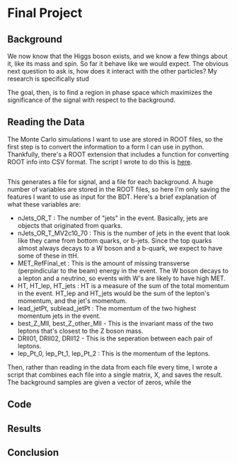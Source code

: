 # Final Project

## Background

We now know that the Higgs boson exists, and we know a few things about it, like its mass and spin. So far it behave like we would expect. The obvious next question to ask is, how does it interact with the other particles? My research is specifically stud

The goal, then, is to find a region in phase space which maximizes the significance of the signal with respect to the background. 

## Reading the Data

The Monte Carlo simulations I want to use are stored in ROOT files, so the first step is to convert the information to a form I can use in python. Thankfully, there's a ROOT extension that includes a function for converting ROOT info into CSV format. The script I wrote to do this is [here](create_csv.py). 

```python

```

This generates a file for signal, and a file for each background. A huge number of variables are stored in the ROOT files, so here I'm only saving the features I want to use as input for the BDT. Here's a brief explanation of what these variables are:

* nJets_OR_T : The number of "jets" in the event. Basically, jets are objects that originated from quarks.
* nJets_OR_T_MV2c10_70 : This is the number of jets in the event that look like they came from bottom quarks, or b-jets. Since the top quarks almost always decays to a W boson and a b-quark, we expect to have some of these in ttH. 
* MET_RefFinal_et : This is the amount of missing transverse (perpindicular to the beam) energy in the event. The W boson decays to a lepton and a neutrino, so events with W's are likely to have high MET.
* HT, HT_lep, HT_jets : HT is a measure of the sum of the total momentum in the event. HT_lep and HT_jets would be the sum of the lepton's momentum, and the jet's momentum.
* lead_jetPt, sublead_jetPt : The momentum of the two highest momentum jets in the event.
* best_Z_Mll, best_Z_other_Mll - This is the invariant mass of the two leptons that's closest to the Z boson mass. 
* DRll01, DRll02, DRll12 - This is the seperation between each pair of leptons.
* lep_Pt_0, lep_Pt_1, lep_Pt_2 : This is the momentum of the leptons.

Then, rather than reading in the data from each file every time, I wrote a script that combines each file into a single matrix, X, and saves the result. The background samples are given a vector of zeros, while the 

## Code

## Results

## Conclusion
